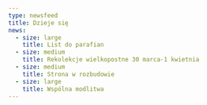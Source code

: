 ```yaml
---
type: newsfeed
title: Dzieje się
news:
  - size: large
    title: List do parafian
  - size: medium
    title: Rekolekcje wielkopostne 30 marca-1 kwietnia
  - size: medium
    title: Strona w rozbudowie
  - size: large
    title: Wspólna modlitwa
---
```


